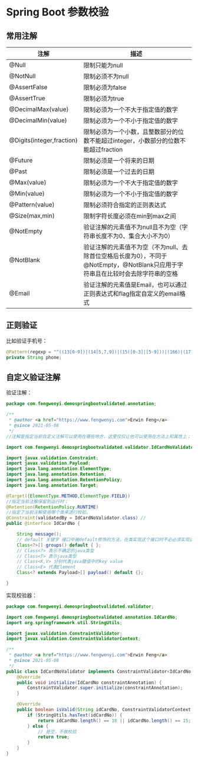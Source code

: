 # Spring Boot 参数校验

## 常用注解

| 注解 | 描述 | 
| --- | --- |
| @Null | 限制只能为null |
| @NotNull | 限制必须不为null |
| @AssertFalse | 限制必须为false |
| @AssertTrue | 限制必须为true |
| @DecimalMax(value) | 限制必须为一个不大于指定值的数字 |
| @DecimalMin(value) | 限制必须为一个不小于指定值的数字 |
| @Digits(integer,fraction) | 限制必须为一个小数，且整数部分的位数不能超过integer，小数部分的位数不能超过fraction |
| @Future | 限制必须是一个将来的日期 |
| @Past | 限制必须是一个过去的日期 |
| @Max(value) | 限制必须为一个不大于指定值的数字 |
| @Min(value) | 限制必须为一个不小于指定值的数字 |
| @Pattern(value) | 限制必须符合指定的正则表达式 |
| @Size(max,min) | 限制字符长度必须在min到max之间 |
| @NotEmpty | 验证注解的元素值不为null且不为空（字符串长度不为0、集合大小不为0） |
| @NotBlank | 验证注解的元素值不为空（不为null、去除首位空格后长度为0），不同于@NotEmpty，@NotBlank只应用于字符串且在比较时会去除字符串的空格 |
| @Email | 验证注解的元素值是Email，也可以通过正则表达式和flag指定自定义的email格式 |

## 正则验证

比如验证手机号：

```java
@Pattern(regexp = "^((13[0-9])|(14[5,7,9])|(15([0-3]|[5-9]))|(166)|(17[0,1,3,5,6,7,8])|(18[0-9])|(19[8|9]))\\d{8}$", message = "手机号格式错误")
private String phone;
```

## 自定义验证注解

验证注解：
```java
package com.fengwenyi.demospringbootvalidated.annotation;

/**
 * @author <a href="https://www.fengwenyi.com">Erwin Feng</a>
 * @since 2021-05-08
 */
//注解是指定当前自定义注解可以使用在哪些地方，这里仅仅让他可以使用在方法上和属性上；

import com.fengwenyi.demospringbootvalidated.validator.IdCardNoValidator;

import javax.validation.Constraint;
import javax.validation.Payload;
import java.lang.annotation.ElementType;
import java.lang.annotation.Retention;
import java.lang.annotation.RetentionPolicy;
import java.lang.annotation.Target;

@Target({ElementType.METHOD,ElementType.FIELD})
//指定当前注解保留到运行时；
@Retention(RetentionPolicy.RUNTIME)
//指定了当前注解使用哪个类来进行校验。
@Constraint(validatedBy = IdCardNoValidator.class) //
public @interface IdCardNo {

    String message();
    // default 关键字 接口中被default修饰的方法，在类实现这个接口时不必必须实现这个方法
    Class<?>[] groups() default { };
    // Class<?> 表示不确定的java类型
    // Class<T> 表示java类型
    // Class<K,V> 分别代表java键值中的key value
    // Class<E> 代表Element
    Class<? extends Payload>[] payload() default {};

}
```

实现校验器：
```java
package com.fengwenyi.demospringbootvalidated.validator;

import com.fengwenyi.demospringbootvalidated.annotation.IdCardNo;
import org.springframework.util.StringUtils;

import javax.validation.ConstraintValidator;
import javax.validation.ConstraintValidatorContext;

/**
 * @author <a href="https://www.fengwenyi.com">Erwin Feng</a>
 * @since 2021-05-08
 */
public class IdCardNoValidator implements ConstraintValidator<IdCardNo, String> {
    @Override
    public void initialize(IdCardNo constraintAnnotation) {
        ConstraintValidator.super.initialize(constraintAnnotation);
    }

    @Override
    public boolean isValid(String idCardNo, ConstraintValidatorContext constraintValidatorContext) {
        if (StringUtils.hasText(idCardNo)) {
            return idCardNo.length() == 18 || idCardNo.length() == 15;
        } else {
            // 是空，不做校验
            return true;
        }
    }
}
```